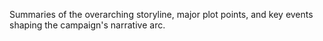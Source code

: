 Summaries of the overarching storyline, major plot points, and key events shaping the campaign's narrative arc.